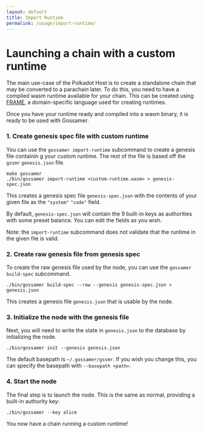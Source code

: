 ```yaml
---
layout: default
title: Import Runtime
permalink: /usage/import-runtime/
---
```


# Launching a chain with a custom runtime

The main use-case of the Polkadot Host is to create a standalone chain that may be converted to a parachain later.  To do this, you need to have a compiled wasm runtime available for your chain. This can be created using <a target="_blank" rel="noopener noreferrer" href="https://substrate.dev/docs/en/knowledgebase/runtime/frame">FRAME</a>, a domain-specific language used for creating runtimes.

Once you have your runtime ready and compiled into a wasm binary, it is ready to be used with Gossamer.

### 1. Create genesis spec file with custom runtime

You can use the `gossamer import-runtime` subcommand to create a genesis file containin g your custom runtime. The rest of the file is based off the `gssmr` `genesis.json` file.

```
make gossamer
./bin/gossamer import-runtime <custom-runtime.wasm> > genesis-spec.json
```

This creates a genesis spec file `genesis-spec.json` with the contents of your given file as the `"system"` `"code"` field. 

By default, `genesis-spec.json` will contain the 9 built-in keys as authorities with some preset balance. You can edit the fields as you wish.

Note: the `import-runtime` subcommand does not validate that the runtime in the given file is valid. 

### 2. Create raw genesis file from genesis spec

To create the raw genesis file used by the node, you can use the `gossamer build-spec` subcommand.

```
./bin/gossamer build-spec --raw --genesis genesis-spec.json > genesis.json
```

This creates a genesis file `genesis.json` that is usable by the node.

### 3. Initialize the node with the genesis file

Next, you will need to write the state in `genesis.json` to the database by initializing the node.

```
./bin/gossamer init --genesis genesis.json
```

The default basepath is `~/.gossamer/gssmr`. If you wish you change this,  you can specify the basepath with `--basepath <path>`.

### 4. Start the node

The final step is to launch the node. This is the same as normal, providing a built-in authority key:
```
./bin/gossamer --key alice
```

You now have a chain running a custom runtime!